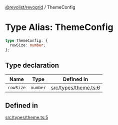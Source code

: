 [@revolist/revogrid](README.md) / ThemeConfig

# Type Alias: ThemeConfig

```ts
type ThemeConfig: {
  rowSize: number;
};
```

## Type declaration

| Name | Type | Defined in |
| ------ | ------ | ------ |
| `rowSize` | `number` | [src/types/theme.ts:6](https://github.com/revolist/revogrid/blob/69d5bd9cb55a69f54242342681dca616def73994/src/types/theme.ts#L6) |

## Defined in

[src/types/theme.ts:5](https://github.com/revolist/revogrid/blob/69d5bd9cb55a69f54242342681dca616def73994/src/types/theme.ts#L5)
